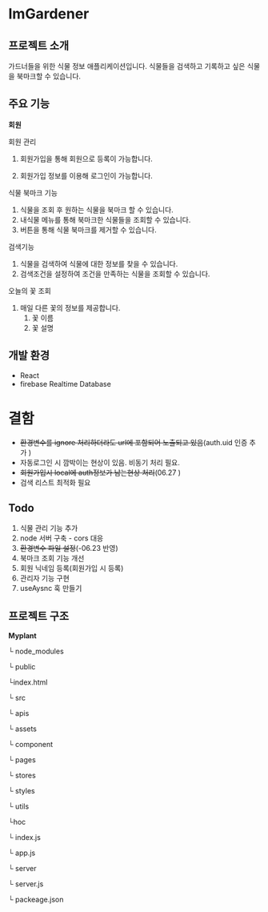 # ImGardener

## 프로젝트 소개

가드너들을 위한 식물 정보 애플리케이션입니다. 식물들을 검색하고 기록하고 싶은 식물을 북마크할 수 있습니다.

## 주요 기능

**회원**

회원 관리

1. 회원가입을 통해 회원으로 등록이 가능합니다.

1. 회원가입 정보를 이용해 로그인이 가능합니다.

식물 북마크 기능

1. 식물을 조회 후 원하는 식물을 북마크 할 수 있습니다.
2. 내식물 메뉴를 통해 북마크한 식물들을 조회할 수 있습니다.
3. 버튼을 통해 식물 북마크를 제거할 수 있습니다.

검색기능

1. 식물을 검색하여 식물에 대한 정보를 찾을 수 있습니다.
2. 검색조건을 설정하여 조건을 만족하는 식물을 조회할 수 있습니다.

오늘의 꽃 조회

1. 매일 다른 꽃의 정보를 제공합니다.
   1. 꽃 이름
   2. 꽃 설명

## 개발 환경

- React
- firebase Realtime Database

# 결함

- ~~환경변수를 ignore 처리하더라도 url에 포함되어 노출되고 있음~~(auth.uid 인증 추가 )
- 자동로그인 시 깜박이는 현상이 있음. 비동기 처리 필요.
- ~~회원가입시 local에 auth정보가 남는현상 처리~~(06.27 )
- 검색 리스트 최적화 필요

## Todo

1. 식물 관리 기능 추가
2. node 서버 구축 - cors 대응
3. ~~환경변수 파일 설정~~(-06.23 반영)
4. 북마크 조회 기능 개선
5. 회원 닉네임 등록(회원가입 시 등록)
6. 관리자 기능 구현
7. useAysnc 훅 만들기

## 프로젝트 구조

**Myplant**

└ node_modules

└ public

└index.html

└ src

└ apis

└ assets

└ component

└ pages

└ stores

└ styles

└ utils

└hoc

└ index.js

└ app.js

└ server

└ server.js

└ packeage.json
